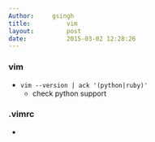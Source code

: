 ```yaml
---
Author:		gsingh
title:          vim 
layout:         post
date:           2015-03-02 12:28:26 
---
```


### vim
- `vim --version | ack '(python|ruby)'`
	- check python support


### .vimrc
-
